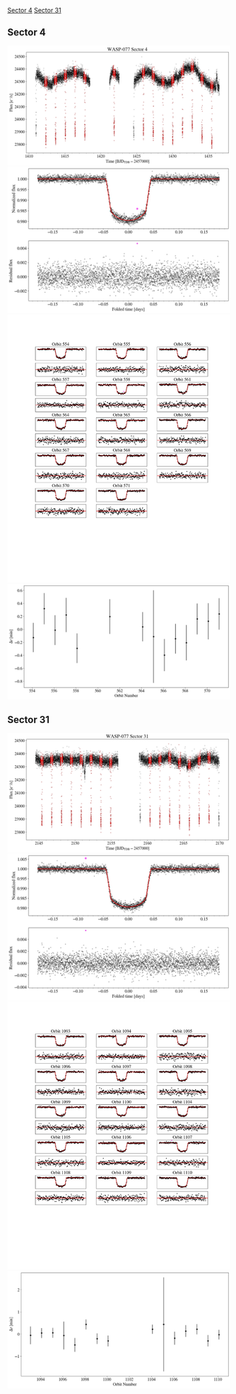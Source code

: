 [Sector 4](#sector4)
[Sector 31](#sector31)

<a name = "sector4"></a>
## Sector 4
![alt text](/tt/WASP-077_Sector_4/WASP-077_Sector_4_a_TimeSeries.png)
![alt text](/tt/WASP-077_Sector_4/WASP-077_Sector_4_b_FoldedLightCurve.png)
![alt text](/tt/WASP-077_Sector_4/WASP-077_Sector_4_b_IndividualTransitsWithFit.png)
![alt text](/tt/WASP-077_Sector_4/WASP-077_Sector_4_c_TimingResiduals.png)

<a name = "sector31"></a>
## Sector 31
![alt text](/tt/WASP-077_Sector_31/WASP-077_Sector_31_a_TimeSeries.png)
![alt text](/tt/WASP-077_Sector_31/WASP-077_Sector_31_b_FoldedLightCurve.png)
![alt text](/tt/WASP-077_Sector_31/WASP-077_Sector_31_b_IndividualTransitsWithFit.png)
![alt text](/tt/WASP-077_Sector_31/WASP-077_Sector_31_c_TimingResiduals.png)

